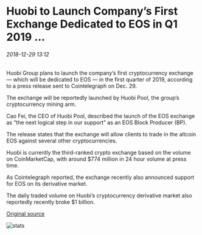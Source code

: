 # Huobi to Launch Company’s First Exchange Dedicated to EOS in Q1 2019 ...

###### 2018-12-29 13:12

Huobi Group plans to launch the company’s first cryptocurrency exchange — which will be dedicated to EOS — in the first quarter of 2019, according to a press release sent to Cointelegraph on Dec. 29.

The exchange will be reportedly launched by Huobi Pool, the group’s cryptocurrency mining arm.

Cao Fei, the CEO of Huobi Pool, described the launch of the EOS exchange as “the next logical step in our support” as an EOS Block Producer (BP).

The release states that the exchange will allow clients to trade in the altcoin EOS against several other cryptocurrencies.

Huobi is currently the third-ranked crypto exchange based on the volume on CoinMarketCap, with around $774 million in 24 hour volume at press time.

As Cointelegraph reported, the exchange recently also announced support for EOS on its derivative market.

The daily traded volume on Huobi’s cryptocurrency derivative market also reportedly recently broke $1 billion.

[Original source](https://cointelegraph.com/news/huobi-to-launch-companys-first-exchange-dedicated-to-eos-in-q1-2019)

![stats](https://c.statcounter.com/11760860/0/a89fa40b/1/ "stats")